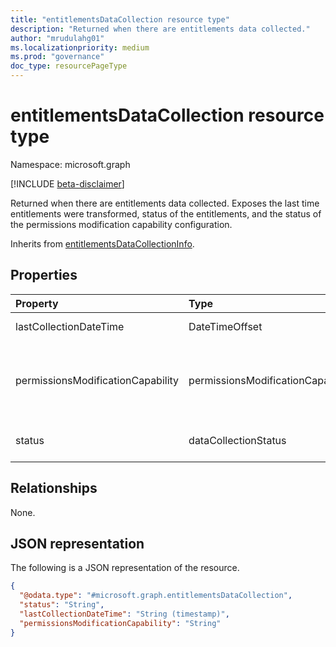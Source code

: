 ```yaml
---
title: "entitlementsDataCollection resource type"
description: "Returned when there are entitlements data collected."
author: "mrudulahg01"
ms.localizationpriority: medium
ms.prod: "governance"
doc_type: resourcePageType
---
```


# entitlementsDataCollection resource type

Namespace: microsoft.graph

[!INCLUDE [beta-disclaimer](../../includes/beta-disclaimer.md)]

Returned when there are entitlements data collected. Exposes the last time entitlements were transformed, status of the entitlements, and the status of the permissions modification capability configuration.

Inherits from [entitlementsDataCollectionInfo](../resources/entitlementsdatacollectioninfo.md).

## Properties
|Property|Type|Description|
|:---|:---|:---|
|lastCollectionDateTime|DateTimeOffset|Last transformation time of entitlements.|
|permissionsModificationCapability|permissionsModificationCapability|Properties relating to the permissionsModificationCapability configuration. The possible values are: `enabled`, `notConfigured`, `noRecentDataCollected`, `unknownFutureValue`.|
|status|dataCollectionStatus|The entitlements status. The possible values are: `online`, `offline`, `unknownFutureValue`.|

## Relationships
None.

## JSON representation
The following is a JSON representation of the resource.
<!-- {
  "blockType": "resource",
  "@odata.type": "microsoft.graph.entitlementsDataCollection"
}
-->
``` json
{
  "@odata.type": "#microsoft.graph.entitlementsDataCollection",
  "status": "String",
  "lastCollectionDateTime": "String (timestamp)",
  "permissionsModificationCapability": "String"
}
```

